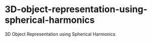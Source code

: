 # 3D-object-representation-using-spherical-harmonics
3D Object Representation using Spherical Harmonics
